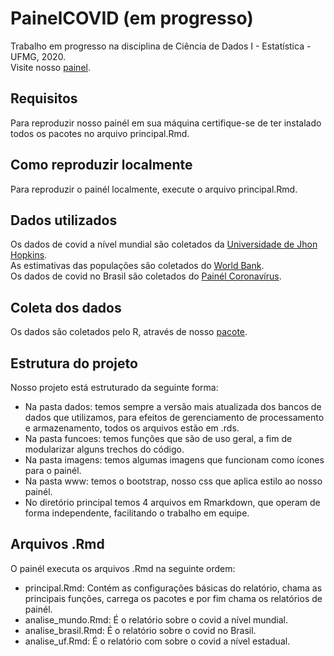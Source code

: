 # PainelCOVID (em progresso)
Trabalho em progresso na disciplina de Ciência de Dados I - Estatística - UFMG, 2020.  
Visite nosso [painel](https://luckermos.shinyapps.io/painelcovid/).

## Requisitos
Para reproduzir nosso painél em sua máquina certifique-se de ter instalado todos os pacotes no arquivo principal.Rmd.

## Como reproduzir localmente
Para reproduzir o painél localmente, execute o arquivo principal.Rmd.

## Dados utilizados
Os dados de covid a nível mundial são coletados da [Universidade de Jhon Hopkins](https://github.com/CSSEGISandData/COVID-19).    
As estimativas das populações são coletados do [World Bank](https://data.worldbank.org/indicator/SP.POP.TOTL).    
Os dados de covid no Brasil são coletados do [Painél Coronavírus](https://covid.saude.gov.br/).    

## Coleta dos dados
Os dados são coletados pelo R, através de nosso [pacote](https://github.com/sjlva/covidRdata).

## Estrutura do projeto
Nosso projeto está estruturado da seguinte forma:
- Na pasta dados: temos sempre a versão mais atualizada dos bancos de dados que utilizamos, para efeitos de gerenciamento de processamento e armazenamento, todos os arquivos estão em .rds.  
- Na pasta funcoes: temos funções que são de uso geral, a fim de modularizar alguns trechos do código.  
- Na pasta imagens: temos algumas imagens que funcionam como ícones para o painél.  
- Na pasta www: temos o bootstrap, nosso css que aplica estilo ao nosso painél.
- No diretório principal temos 4 arquivos em Rmarkdown, que operam de forma independente, facilitando o trabalho em equipe.

## Arquivos .Rmd
O painél executa os arquivos .Rmd na seguinte ordem:
- principal.Rmd: Contém as configurações básicas do relatório, chama as principais funções, carrega os pacotes e por fim chama os relatórios de painél.
- analise_mundo.Rmd: É o relatório sobre o covid a nível mundial.
- analise_brasil.Rmd: É o relatório sobre o covid no Brasil.
- analise_uf.Rmd: É o relatório com sobre o covid a nível estadual.







